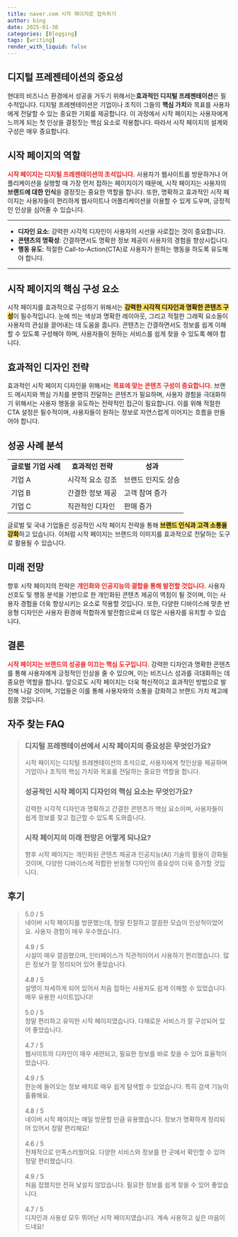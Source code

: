 ```yaml
---
title: naver.com 시작 페이지로 접속하기
author: bing
date: 2025-01-30
categories: [Blogging]
tags: [writing]
render_with_liquid: false
---
```



<h2 id='디지털 프레젠테이션의 중요성'>디지털 프레젠테이션의 중요성</h2>

<p>현대의 비즈니스 환경에서 성공을 거두기 위해서는<strong><b>효과적인 디지털 프레젠테이션</b></strong>은 필수적입니다. 디지털 프레젠테이션은 기업이나 조직이 그들의 <b>핵심 가치</b>와 목표를 사용자에게 전달할 수 있는 중요한 기회를 제공합니다. 이 과정에서 시작 페이지는 사용자에게 느끼게 되는 첫 인상을 결정짓는 핵심 요소로 작용합니다. 따라서 시작 페이지의 설계와 구성은 매우 중요합니다.</p>

<h2 id='시작 페이지의 역할'>시작 페이지의 역할</h2>

<p><b><span style="color: #ee2323;">시작 페이지는 디지털 프레젠테이션의 초석입니다.</span></b> 사용자가 웹사이트를 방문하거나 어플리케이션을 실행할 때 가장 먼저 접하는 페이지이기 때문에, 시작 페이지는 사용자의 <b>브랜드에 대한 인식</b>을 결정짓는 중요한 역할을 합니다. 또한, 명확하고 효과적인 시작 페이지는 사용자들이 편리하게 웹사이트나 어플리케이션을 이용할 수 있게 도우며, 긍정적인 인상을 심어줄 수 있습니다.</p>

<hr />

<ul>
    <li><b>디자인 요소</b>: 강력한 시각적 디자인이 사용자의 시선을 사로잡는 것이 중요합니다.</li>
    <li><b>콘텐츠의 명확성</b>: 간결하면서도 명확한 정보 제공이 사용자의 경험을 향상시킵니다.</li>
    <li><b>행동 유도</b>: 적절한 Call-to-Action(CTA)로 사용자가 원하는 행동을 하도록 유도해야 합니다.</li>
</ul>

<hr />

<h2 id='시작 페이지의 핵심 구성 요소'>시작 페이지의 핵심 구성 요소</h2>

<p>시작 페이지를 효과적으로 구성하기 위해서는 <b><span style="background-color: #ffe066;">강력한 시각적 디자인과 명확한 콘텐츠 구성</span></b>이 필수적입니다. 눈에 띄는 색상과 명확한 레이아웃, 그리고 적절한 그래픽 요소들이 사용자의 관심을 끌어내는 데 도움을 줍니다. 콘텐츠는 간결하면서도 정보를 쉽게 이해할 수 있도록 구성해야 하며, 사용자들이 원하는 서비스를 쉽게 찾을 수 있도록 해야 합니다.</p>

<h2 id='효과적인 디자인 전략'>효과적인 디자인 전략</h2>

<p>효과적인 시작 페이지 디자인을 위해서는 <b><span style="color: #ee2323;">목표에 맞는 콘텐츠 구성이 중요합니다.</span></b> 브랜드 메시지와 핵심 가치를 분명히 전달하는 콘텐츠가 필요하며, 사용자 경험을 극대화하기 위해서는 사용자 행동을 유도하는 전략적인 접근이 필요합니다. 이를 위해 적절한 CTA 설정은 필수적이며, 사용자들이 원하는 정보로 자연스럽게 이어지는 흐름을 만들어야 합니다.</p>

<h2 id='성공 사례 분석'>성공 사례 분석</h2>

<table>
    <tr>
        <td style="text-align: center; height: 17px;"><b>글로벌 기업 사례</b></td>
        <td style="text-align: center; height: 17px;"><b>효과적인 전략</b></td>
        <td style="text-align: center; height: 17px;"><b>성과</b></td>
    </tr>
    <tr>
        <td>기업 A</td>
        <td>시각적 요소 강조</td>
        <td>브랜드 인지도 상승</td>
    </tr>
    <tr>
        <td>기업 B</td>
        <td>간결한 정보 제공</td>
        <td>고객 참여 증가</td>
    </tr>
    <tr>
        <td>기업 C</td>
        <td>직관적인 디자인</td>
        <td>판매 증가</td>
    </tr>
</table>

<p>글로벌 및 국내 기업들은 성공적인 시작 페이지 전략을 통해 <b><span style="background-color: #ffe066;">브랜드 인식과 고객 소통을 강화</span></b>하고 있습니다. 이처럼 시작 페이지는 브랜드의 이미지를 효과적으로 전달하는 도구로 활용될 수 있습니다.</p>

<h2 id='미래 전망'>미래 전망</h2>

<p>향후 시작 페이지의 전략은 <b><span style="color: #ee2323;">개인화와 인공지능의 결합을 통해 발전할 것입니다.</span></b> 사용자 선호도 및 행동 분석을 기반으로 한 개인화된 콘텐츠 제공이 역점이 될 것이며, 이는 사용자 경험을 더욱 향상시키는 요소로 작용할 것입니다. 또한, 다양한 디바이스에 맞춘 반응형 디자인은 사용자 환경에 적합하게 발전함으로써 더 많은 사용자를 유치할 수 있습니다.</p>

<h2 id='결론'>결론</h2>

<p><b><span style="color: #ee2323;">시작 페이지는 브랜드의 성공을 이끄는 핵심 도구입니다.</span></b> 강력한 디자인과 명확한 콘텐츠를 통해 사용자에게 긍정적인 인상을 줄 수 있으며, 이는 비즈니스 성과를 극대화하는 데 중요한 역할을 합니다. 앞으로도 시작 페이지는 더욱 혁신적이고 효과적인 방법으로 발전해 나갈 것이며, 기업들은 이를 통해 사용자와의 소통을 강화하고 브랜드 가치 제고에 힘쓸 것입니다.</p>


<h2 id='자주_찾는_FAQ'>자주 찾는 FAQ</h2>
<div itemscope="" itemtype="https://schema.org/FAQPage"> 
<blockquote> 
<div itemscope="" itemprop="mainEntity" itemtype="https://schema.org/Question"> 
<h3 itemprop="name">디지털 프레젠테이션에서 시작 페이지의 중요성은 무엇인가요?</h3> 
<div itemscope="" itemprop="acceptedAnswer" itemtype="https://schema.org/Answer"> 
<span itemprop="text"> 
<p>시작 페이지는 디지털 프레젠테이션의 초석으로, 사용자에게 첫인상을 제공하며 기업이나 조직의 핵심 가치와 목표를 전달하는 중요한 역할을 합니다.</p> 
</span> 
</div> 
</div> 

<div itemscope="" itemprop="mainEntity" itemtype="https://schema.org/Question"> 
<h3 itemprop="name">성공적인 시작 페이지 디자인의 핵심 요소는 무엇인가요?</h3> 
<div itemscope="" itemprop="acceptedAnswer" itemtype="https://schema.org/Answer"> 
<span itemprop="text"> 
<p>강력한 시각적 디자인과 명확하고 간결한 콘텐츠가 핵심 요소이며, 사용자들이 쉽게 정보를 찾고 접근할 수 있도록 도와줍니다.</p> 
</span> 
</div> 
</div> 

<div itemscope="" itemprop="mainEntity" itemtype="https://schema.org/Question"> 
<h3 itemprop="name">시작 페이지의 미래 전망은 어떻게 되나요?</h3> 
<div itemscope="" itemprop="acceptedAnswer" itemtype="https://schema.org/Answer"> 
<span itemprop="text"> 
<p>향후 시작 페이지는 개인화된 콘텐츠 제공과 인공지능(AI) 기술의 활용이 강화될 것이며, 다양한 디바이스에 적합한 반응형 디자인의 중요성이 더욱 증가할 것입니다.</p> 
</span> 
</div> 
</div> 
</blockquote> 
</div>
<h2 id='후기'>후기</h2>
<div itemscope itemtype="https://schema.org/Product">
  <blockquote>
  <div itemprop="review" itemscope itemtype="https://schema.org/Review">
      <div itemprop="reviewRating" itemscope itemtype="https://schema.org/Rating"> <span itemprop="ratingValue">5.0</span> / <span itemprop="bestRating">5</span> </div>
      <span itemprop="reviewBody">네이버 시작 페이지를 방문했는데, 정말 친절하고 깔끔한 모습이 인상적이었어요. 사용자 경험이 매우 우수했습니다.</span>
  </div>
  <br>
  <div itemprop="review" itemscope itemtype="https://schema.org/Review">
      <div itemprop="reviewRating" itemscope itemtype="https://schema.org/Rating"> <span itemprop="ratingValue">4.9</span> / <span itemprop="bestRating">5</span> </div>
      <span itemprop="reviewBody">시설이 매우 깔끔했으며, 인터페이스가 직관적이어서 사용하기 편리했습니다. 많은 정보가 잘 정리되어 있어 좋았습니다.</span>
  </div>
  <br>
  <div itemprop="review" itemscope itemtype="https://schema.org/Review">
      <div itemprop="reviewRating" itemscope itemtype="https://schema.org/Rating"> <span itemprop="ratingValue">4.8</span> / <span itemprop="bestRating">5</span> </div>
      <span itemprop="reviewBody">설명이 자세하게 되어 있어서 처음 접하는 사용자도 쉽게 이해할 수 있었습니다. 매우 유용한 사이트입니다!</span>
  </div>
  <br>
  <div itemprop="review" itemscope itemtype="https://schema.org/Review">
      <div itemprop="reviewRating" itemscope itemtype="https://schema.org/Rating"> <span itemprop="ratingValue">5.0</span> / <span itemprop="bestRating">5</span> </div>
      <span itemprop="reviewBody">정말 편리하고 유익한 시작 페이지였습니다. 다채로운 서비스가 잘 구성되어 있어 좋았습니다.</span>
  </div>
  <br>
  <div itemprop="review" itemscope itemtype="https://schema.org/Review">
      <div itemprop="reviewRating" itemscope itemtype="https://schema.org/Rating"> <span itemprop="ratingValue">4.7</span> / <span itemprop="bestRating">5</span> </div>
      <span itemprop="reviewBody">웹사이트의 디자인이 매우 세련되고, 필요한 정보를 바로 찾을 수 있어 효율적이었습니다.</span>
  </div>
  <br>
  <div itemprop="review" itemscope itemtype="https://schema.org/Review">
      <div itemprop="reviewRating" itemscope itemtype="https://schema.org/Rating"> <span itemprop="ratingValue">4.9</span> / <span itemprop="bestRating">5</span> </div>
      <span itemprop="reviewBody">한눈에 들어오는 정보 배치로 매우 쉽게 탐색할 수 있었습니다. 특히 검색 기능이 훌륭해요.</span>
  </div>
  <br>
  <div itemprop="review" itemscope itemtype="https://schema.org/Review">
      <div itemprop="reviewRating" itemscope itemtype="https://schema.org/Rating"> <span itemprop="ratingValue">4.8</span> / <span itemprop="bestRating">5</span> </div>
      <span itemprop="reviewBody">네이버 시작 페이지는 매일 방문할 만큼 유용했습니다. 정보가 명확하게 정리되어 있어서 정말 편리해요!</span>
  </div>
  <br>
  <div itemprop="review" itemscope itemtype="https://schema.org/Review">
      <div itemprop="reviewRating" itemscope itemtype="https://schema.org/Rating"> <span itemprop="ratingValue">4.6</span> / <span itemprop="bestRating">5</span> </div>
      <span itemprop="reviewBody">전체적으로 만족스러웠어요. 다양한 서비스와 정보를 한 곳에서 확인할 수 있어 정말 편리했습니다.</span>
  </div>
  <br>
  <div itemprop="review" itemscope itemtype="https://schema.org/Review">
      <div itemprop="reviewRating" itemscope itemtype="https://schema.org/Rating"> <span itemprop="ratingValue">4.9</span> / <span itemprop="bestRating">5</span> </div>
      <span itemprop="reviewBody">처음 접했지만 전혀 낯설지 않았습니다. 필요한 정보를 쉽게 찾을 수 있어 좋았습니다.</span>
  </div>
  <br>
  <div itemprop="review" itemscope itemtype="https://schema.org/Review">
      <div itemprop="reviewRating" itemscope itemtype="https://schema.org/Rating"> <span itemprop="ratingValue">4.7</span> / <span itemprop="bestRating">5</span> </div>
      <span itemprop="reviewBody">디자인과 사용성 모두 뛰어난 시작 페이지였습니다. 계속 사용하고 싶은 마음이 드네요!</span>
  </div>
  </blockquote>
</div>

